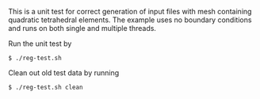 This is a unit test for correct generation of input files with mesh containing quadratic tetrahedral elements. The example uses no boundary conditions and runs on both single and multiple threads.

Run the unit test by
```
$ ./reg-test.sh
```
Clean out old test data by running
```
$ ./reg-test.sh clean
```
